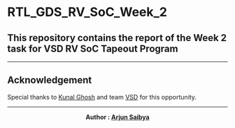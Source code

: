 # RTL_GDS_RV_SoC_Week_2
## This repository contains the report of the  Week 2 task for VSD RV SoC Tapeout Program



--------------------------------------
## Acknowledgement

Special thanks to [Kunal Ghosh](https://www.linkedin.com/in/kunal-ghosh-vlsisystemdesign-com-28084836/) and team [VSD](https://www.linkedin.com/company/vlsi-system-design/) for this opportunity.

--------------------------------------
<div align="center">
<b>Author : <a href="https://www.linkedin.com/in/arjun-saibya/" target="_blank">Arjun Saibya</a></b>
</div>
